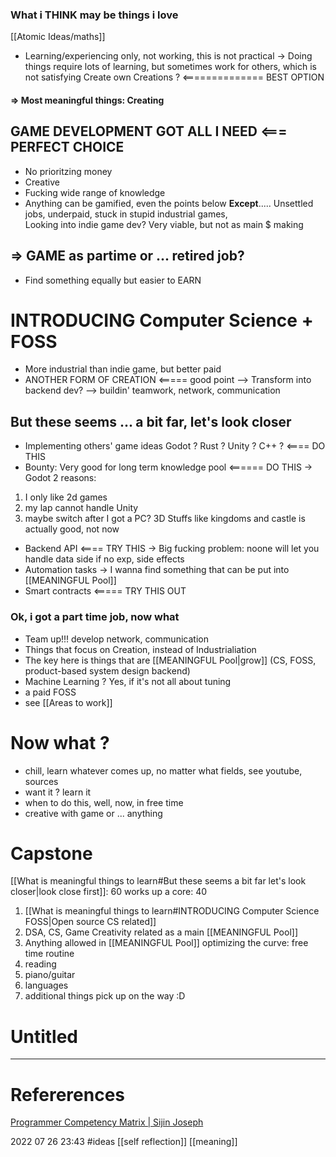 ### What i THINK may be things i love       
[[Atomic Ideas/maths]]
- Learning/experiencing only, not working, this is not practical
-> Doing things require lots of learning, but sometimes work for others, which is not satisfying 
Create own Creations ? <============== BEST OPTION 
#### => Most meaningful things: Creating 
## GAME DEVELOPMENT GOT ALL I NEED <=== PERFECT CHOICE
- No prioritzing money
- Creative 
- Fucking wide range of knowledge
- Anything can be gamified, even the points below
**Except**..... Unsettled jobs, underpaid, stuck in stupid industrial games,  
Looking into indie game dev? Very viable, but not as main $ making
## => GAME as partime or ... retired job?
- Find something equally but easier to EARN 
# INTRODUCING Computer Science + FOSS 
- More industrial than indie game, but better paid 
- ANOTHER FORM OF CREATION <===== good point 
--> Transform into backend dev? 
--> buildin' teamwork, network, communication 
## But these seems ... a bit far, let's look closer
-  Implementing others' game ideas Godot ? Rust ? Unity ? C++ ?  <==== DO THIS 
- Bounty: Very good for long term knowledge pool <====== DO THIS 
-> Godot 2 reasons: 
1. I only like 2d games 
2. my lap cannot handle Unity 
3. maybe switch after I got a PC? 3D Stuffs like kingdoms and castle is actually good, not now 
- Backend API  <==== TRY THIS 
-> Big fucking problem: noone will let you handle data side if no exp, 
side effects 
- Automation tasks 
-> I wanna find something that can be put into [[MEANINGFUL Pool]]
- Smart contracts <===== TRY THIS OUT 
### Ok, i got a part time job, now what 
- Team up!!! develop network, communication 
- Things that focus on Creation, instead of Industrialiation 
- The key here is things that are [[MEANINGFUL Pool|grow]] (CS, FOSS, product-based system design backend)  
- Machine Learning ? Yes, if it's not all about tuning 
- a paid FOSS  
- see [[Areas to work]]

# Now what ? 
- chill, learn whatever comes up, no matter what fields, see youtube, sources
- want it ? learn it  
- when to do this, well, now, in free time
- creative with game or ... anything 
# Capstone 
[[What is meaningful things to learn#But these seems a bit far let's look closer|look close first]]: 60 
works up a core: 40 
1. [[What is meaningful things to learn#INTRODUCING Computer Science FOSS|Open source CS related]]
2. DSA, CS, Game Creativity related as a main [[MEANINGFUL Pool]]
3. Anything allowed in [[MEANINGFUL Pool]]
optimizing the curve: free time routine
1. reading 
2. piano/guitar
3. languages
4. additional things pick up on the way :D 
# Untitled
--- 
# Refererences 
[Programmer Competency Matrix | Sijin Joseph](https://sijinjoseph.netlify.app/programmer-competency-matrix/)


2022 07 26 23:43
#ideas  [[self reflection]]  [[meaning]]